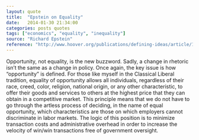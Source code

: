 ```yaml
---
layout: quote
title:  "Epstein on Equality"
date:   2014-01-30 21:34:00
categories: posts quotes
tags: ["economics", "equality", "inequality"]
source: "Richard Epstein"
reference: "http://www.hoover.org/publications/defining-ideas/article/166831"
---
```


Opportunity, not equality, is the new buzzword. Sadly, a change in rhetoric isn’t the same as a change in policy. Once again, the key issue is how “opportunity” is defined. For those like myself in the Classical Liberal tradition, equality of opportunity allows all individuals, regardless of their race, creed, color, religion, national origin, or any other characteristic, to offer their goods and services to others at the highest price that they can obtain in a competitive market. This principle means that we do not have to go through the artless process of deciding, in the name of equal opportunity, which characteristics are those on which employers cannot discriminate in labor markets. The logic of this position is to minimize transaction costs and administrative overhead in order to increase the velocity of win/win transactions free of government oversight.